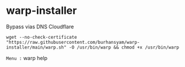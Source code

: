 # warp-installer
Bypass vias DNS Cloudflare

```
wget --no-check-certificate "https://raw.githubusercontent.com/burhansyam/warp-installer/main/warp.sh" -O /usr/bin/warp && chmod +x /usr/bin/warp
```

``
Menu :
``
warp help
